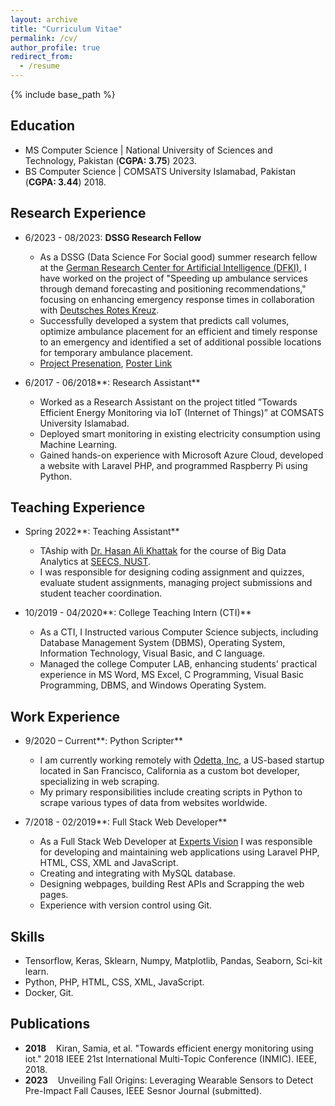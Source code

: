 ```yaml
---
layout: archive
title: "Curriculum Vitae"
permalink: /cv/
author_profile: true
redirect_from:
  - /resume
---
```


{% include base_path %}

## Education

* MS Computer Science \| National University of Sciences and Technology, Pakistan (**CGPA: 3.75**) 2023.
* BS Computer Science \| COMSATS University Islamabad, Pakistan (**CGPA: 3.44**) 2018.


## Research Experience

* 6/2023 - 08/2023: **DSSG Research Fellow**
    * As a DSSG (Data Science For Social good) summer research fellow at the [German Research Center for Artificial Intelligence (DFKI)](https://www.dfki.de/en/web/research/research-departments/data-science-and-its-applications), I have worked on the project of "Speeding up ambulance services through demand forecasting and positioning recommendations," focusing on enhancing emergency response times in collaboration with [Deutsches Rotes Kreuz](https://www.drk.de/).
    * Successfully developed a system that predicts call volumes, optimize ambulance placement for an efficient and timely response to an emergency and identified a set of additional possible locations for temporary ambulance placement.
    * [Project Presenation](https://www.youtube.com/watch?v=NOWofvaEsmk), [Poster Link](https://samiakiran.github.io/files/DRK_poster_2023.pdf)

* 6/2017 - 06/2018**: Research Assistant**
   * Worked as a Research Assistant on the project titled ”Towards Efficient Energy
      Monitoring via IoT (Internet of Things)” at COMSATS University Islamabad.
   * Deployed smart monitoring in existing electricity consumption using Machine Learning.
  *  Gained hands-on experience with Microsoft Azure Cloud, developed a website with Laravel PHP, and programmed Raspberry Pi using Python.

## Teaching Experience
* Spring 2022**: Teaching Assistant**
  * TAship with [Dr. Hasan Ali Khattak](https://www.linkedin.com/in/hasanalikhattak/) for the course of Big Data Analytics at [SEECS, NUST](https://seecs.nust.edu.pk/). 
  * I was responsible for designing coding assignment and quizzes, evaluate student assignments, managing project submissions and student teacher coordination.

* 10/2019 - 04/2020**: College Teaching Intern (CTI)**
  * As a CTI, I Instructed various Computer Science subjects, including Database Management System (DBMS), Operating System, Information Technology, Visual Basic, and C language.
  * Managed the college Computer LAB, enhancing students' practical experience in MS
  Word, MS Excel, C Programming, Visual Basic Programming, DBMS, and Windows
  Operating System.


## Work Experience

* 9/2020 – Current**: Python Scripter**
    * I am currently working remotely with [Odetta, Inc](https://odetta.ai/), a US-based startup located in San Francisco, California as a custom bot developer, specializing in web scraping. 
    * My primary responsibilities include creating scripts in Python to scrape various types of data from websites worldwide.
   

* 7/2018 - 02/2019**: Full Stack Web Developer**
  * As a Full Stack Web Developer at [Experts Vision](https://eveati.com/) I was responsible for developing and maintaining web applications using Laravel PHP, HTML, CSS, XML and JavaScript. 
  * Creating and integrating with MySQL database. 
  * Designing webpages, building Rest APIs and Scrapping the web pages.
  * Experience with version control using Git.


  
## Skills

* Tensorflow, Keras, Sklearn, Numpy, Matplotlib, Pandas, Seaborn, Sci-kit learn.
* Python, PHP, HTML, CSS, XML, JavaScript.
* Docker, Git.

## Publications
* **2018** &nbsp;&nbsp;     Kiran, Samia, et al. "Towards efficient energy monitoring using iot." 2018 IEEE 21st International Multi-Topic Conference (INMIC). IEEE, 2018.
* **2023** &nbsp;&nbsp;     Unveiling Fall Origins: Leveraging Wearable Sensors to Detect Pre-Impact Fall Causes, IEEE Sesnor Journal (submitted).

 

